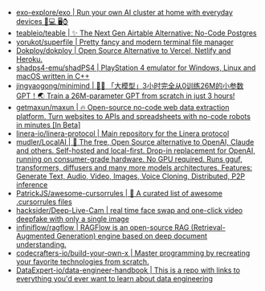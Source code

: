 + [exo-explore/exo | Run your own AI cluster at home with everyday devices 📱💻 🖥️⌚](https://github.com//exo-explore/exo)
+ [teableio/teable | ✨ The Next Gen Airtable Alternative: No-Code Postgres](https://github.com//teableio/teable)
+ [yorukot/superfile | Pretty fancy and modern terminal file manager](https://github.com//yorukot/superfile)
+ [Dokploy/dokploy | Open Source Alternative to Vercel, Netlify and Heroku.](https://github.com//Dokploy/dokploy)
+ [shadps4-emu/shadPS4 | PlayStation 4 emulator for Windows, Linux and macOS written in C++](https://github.com//shadps4-emu/shadPS4)
+ [jingyaogong/minimind | 🚀🚀 「大模型」3小时完全从0训练26M的小参数GPT！🌏 Train a 26M-parameter GPT from scratch in just 3 hours!](https://github.com//jingyaogong/minimind)
+ [getmaxun/maxun | 🔥 Open-source no-code web data extraction platform. Turn websites to APIs and spreadsheets with no-code robots in minutes [In Beta]](https://github.com//getmaxun/maxun)
+ [linera-io/linera-protocol | Main repository for the Linera protocol](https://github.com//linera-io/linera-protocol)
+ [mudler/LocalAI | 🤖 The free, Open Source alternative to OpenAI, Claude and others. Self-hosted and local-first. Drop-in replacement for OpenAI, running on consumer-grade hardware. No GPU required. Runs gguf, transformers, diffusers and many more models architectures. Features: Generate Text, Audio, Video, Images, Voice Cloning, Distributed, P2P inference](https://github.com//mudler/LocalAI)
+ [PatrickJS/awesome-cursorrules | 📄 A curated list of awesome .cursorrules files](https://github.com//PatrickJS/awesome-cursorrules)
+ [hacksider/Deep-Live-Cam | real time face swap and one-click video deepfake with only a single image](https://github.com//hacksider/Deep-Live-Cam)
+ [infiniflow/ragflow | RAGFlow is an open-source RAG (Retrieval-Augmented Generation) engine based on deep document understanding.](https://github.com//infiniflow/ragflow)
+ [codecrafters-io/build-your-own-x | Master programming by recreating your favorite technologies from scratch.](https://github.com//codecrafters-io/build-your-own-x)
+ [DataExpert-io/data-engineer-handbook | This is a repo with links to everything you'd ever want to learn about data engineering](https://github.com//DataExpert-io/data-engineer-handbook)

